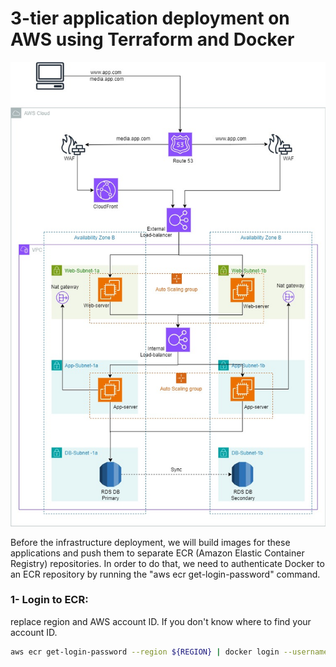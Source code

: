 # 3-tier application deployment on AWS using Terraform and Docker

![alt text](https://github.com/Gabinsime75/Project_11--Terraform--3-tier-application-deployment-on-AWS-using-Terraform-and-Docker/blob/main/architecture/Project_11--Terraform--3-tier-application-deployment-on-AWS.jpg)

Before the infrastructure deployment, we will build images for these applications and push them to separate ECR (Amazon Elastic Container Registry) repositories. In order to do that,
we need to authenticate Docker to an ECR repository by running the "aws ecr get-login-password" command.

### 1- Login to ECR: 
replace region and AWS account ID. If you don't know where to find your account ID.
```bash
aws ecr get-login-password --region ${REGION} | docker login --username AWS --password-stdin ${ACCOUNT_ID}.dkr.ecr.${REGION}.amazonaws.com
```
